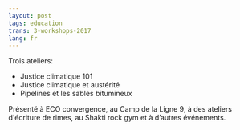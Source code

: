 ```yaml
---
layout: post
tags: education
trans: 3-workshops-2017
lang: fr
---
```

Trois ateliers: 
* Justice climatique 101
* Justice climatique et austérité
* Pipelines et les sables bitumineux

Présenté à ECO convergence, au Camp de la Ligne 9, à des ateliers d'écriture de rimes, au Shakti rock gym et à d’autres événements. 

